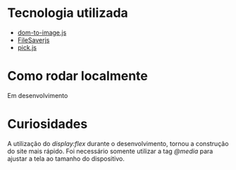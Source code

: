 <h1>Tecnologia utilizada</h1>
<ul>
	<li><a href="https://github.com/tsayen/dom-to-image">dom-to-image.js<a></li>
	<li><a href="https://github.com/eligrey/FileSaver.js/">FileSaverjs<a></li>
	<li><a href="https://github.com/Simonwep/pickr">pick.js<a></li>
</ul>


<h1>Como rodar localmente</h1>
<p>Em desenvolvimento</p>


<h1>Curiosidades</h1>
<p>A utilização do <em>display:flex</em> durante o desenvolvimento, tornou a construção do site mais rápido. Foi necessário somente utilizar a tag <em>@media</em> para ajustar a tela ao tamanho do dispositivo.</p>
